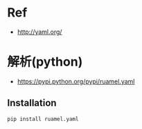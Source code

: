 # Ref

- http://yaml.org/

# 解析(python)

- https://pypi.python.org/pypi/ruamel.yaml

## Installation

	pip install ruamel.yaml
